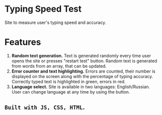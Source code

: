 # Typing Speed Test
Site to measure user's typing speed and accuracy.
# Features
1. **Random text generation.** Text is generated randomly every time user opens the site or presses "restart test" button. Random text is generated from words from an array, that can be updated.
2. **Error counter and text highlighting.** Errors are counted, their number is displayed on the screen along with the percentage of typing accuracy. Correctly typed text is highlighted in green, errors in red.
3. **Language select.** Site is available in two languages: English/Russian. User can change language at any time by using the button.

## `Built with JS, CSS, HTML`.



